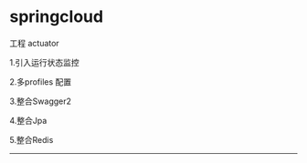 # springcloud
<p>工程 actuator</p>
<p>1.引入运行状态监控</p>
<p>2.多profiles 配置</p>
<p>3.整合Swagger2</p>
<p>4.整合Jpa</p>
<p>5.整合Redis</p>
<hr>
